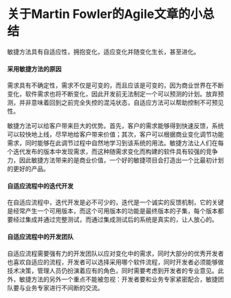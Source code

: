 # 关于Martin Fowler的Agile文章的小总结

敏捷方法具有自适应性，拥抱变化，适应变化并随变化生长，甚至进化。

#### 采用敏捷方法的原因

需求具有不确定性，需求不仅是可变的，而且应该是可变的，因为商业世界在不断变化，软件需求也将不断变化，因此开发前无法制定一个可以预测的计划。放弃预测，并非意味着回到之前完全失控的混沌状态，自适应方法可以帮助控制不可预见性。

敏捷方法可以给客户带来巨大的优势。首先，客户的需求能够得到快速反馈，系统可以较快地上线，尽早地给客户带来价值；其次，客户可以根据商业变化调节功能需求，同时能够在此调节过程中自然地学习到该系统的用法。敏捷方法让人们在每个迭代发布的版本中发现需求，而这种随需求变化而构建的软件具有较强的竞争力，因此敏捷方法带来的是商业价值，一个好的敏捷项目会打造出一个比最初计划的更好的产品。

#### 自适应流程中的迭代开发

在自适应流程中，迭代开发是必不可少的，迭代是一个诚实的反馈机制，它的关键是经常产生一个可用版本，而这个可用版本的功能是最终版本的子集，每个版本都要经过集成并通过完整测试，而通过集成测试后的系统是真实的，让人放心的。

#### 自适应流程中的开发团队

自适应流程需要强有力的开发团队以应对变化中的需求，同时大部分的优秀开发者也喜欢自适应的流程，开发者可以选择采用哪个软件流程，同时开发者必须能够做技术决策，管理人员仍扮演着应有的角色，同时需要考虑到开发者的专业意见。此外，敏捷方法的另外一个重点不能被忽视：开发者要和业务专家紧密配合，敏捷团队要与业务专家进行不间断的交流。